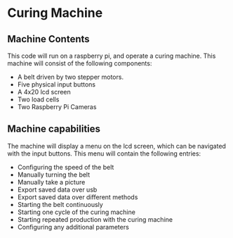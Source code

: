 # Curing Machine

## Machine Contents

This code will run on a raspberry pi, and operate a curing machine. This machine will consist of the following components:

- A belt driven by two stepper motors.
- Five physical input buttons
- A 4x20 lcd screen
- Two load cells
- Two Raspberry Pi Cameras

## Machine capabilities 

The machine will display a menu on the lcd screen, which can be navigated with the input buttons. This menu will contain the following entries:

- Configuring the speed of the belt 
- Manually turning the belt
- Manually take a picture
- Export saved data over usb
- Export saved data over different methods
- Starting the belt continuously
- Starting one cycle of the curing machine
- Starting repeated production with the curing machine
- Configuring any additional parameters 


